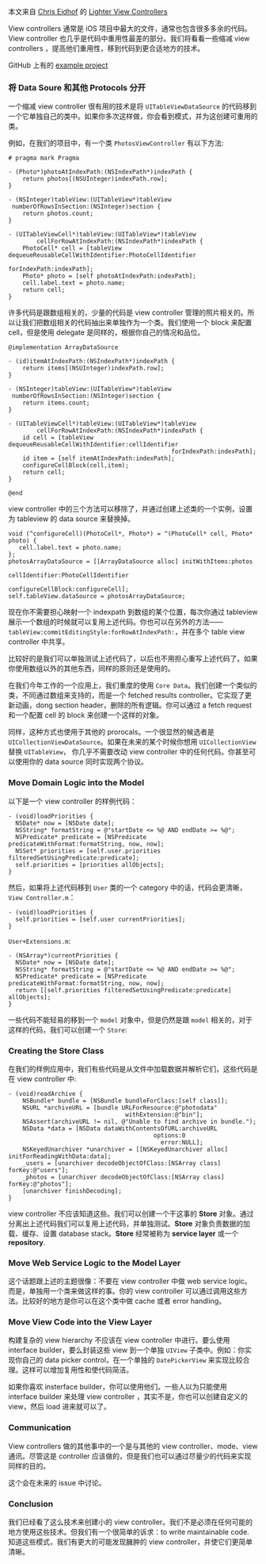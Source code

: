 本文来自 [Chris Eidhof](https://twitter.com/chriseidhof) 的 [Lighter View Controllers](http://www.objc.io/issues/1-view-controllers/lighter-view-controllers/)

View controllers 通常是 iOS 项目中最大的文件，通常也包含很多多余的代码。View controller 也几乎是代码中重用性最差的部分。我们将看看一些缩减 view controllers ，提高他们重用性，移到代码到更合适地方的技术。

GitHub 上有的 [example project](https://github.com/objcio/issue-1-lighter-view-controllers)

### 将 Data Soure 和其他 Protocols 分开
一个缩减 view controller 很有用的技术是将 `UITableViewDataSource` 的代码移到一个它单独自己的类中。如果你多次这样做，你会看到模式，并为这创建可重用的类。

例如，在我们的项目中，有一个类 `PhotosViewController` 有以下方法:

```objc
# pragma mark Pragma 

- (Photo*)photoAtIndexPath:(NSIndexPath*)indexPath {
    return photos[(NSUInteger)indexPath.row];
}

- (NSInteger)tableView:(UITableView*)tableView 
 numberOfRowsInSection:(NSInteger)section {
    return photos.count;
}

- (UITableViewCell*)tableView:(UITableView*)tableView 
        cellForRowAtIndexPath:(NSIndexPath*)indexPath {
    PhotoCell* cell = [tableView dequeueReusableCellWithIdentifier:PhotoCellIdentifier 
                                                      forIndexPath:indexPath];
    Photo* photo = [self photoAtIndexPath:indexPath];
    cell.label.text = photo.name;
    return cell;
}
```

许多代码是跟数组相关的，少量的代码是 view controller 管理的照片相关的。所以让我们把数组相关的代码抽出来单独作为一个类。我们使用一个 block 来配置 cell，但是使用 delegate 是同样的，根据你自己的情况和品位。

```objc
@implementation ArrayDataSource

- (id)itemAtIndexPath:(NSIndexPath*)indexPath {
    return items[(NSUInteger)indexPath.row];
}

- (NSInteger)tableView:(UITableView*)tableView 
 numberOfRowsInSection:(NSInteger)section {
    return items.count;
}

- (UITableViewCell*)tableView:(UITableView*)tableView 
        cellForRowAtIndexPath:(NSIndexPath*)indexPath {
    id cell = [tableView dequeueReusableCellWithIdentifier:cellIdentifier
                                              forIndexPath:indexPath];
    id item = [self itemAtIndexPath:indexPath];
    configureCellBlock(cell,item);
    return cell;
}

@end
```

view controller 中的三个方法可以移除了，并通过创建上述类的一个实例，设置为 tableview 的 data source 来替换掉。

```objc
void (^configureCell)(PhotoCell*, Photo*) = ^(PhotoCell* cell, Photo* photo) {
   cell.label.text = photo.name;
};
photosArrayDataSource = [[ArrayDataSource alloc] initWithItems:photos
                                                cellIdentifier:PhotoCellIdentifier
                                            configureCellBlock:configureCell];
self.tableView.dataSource = photosArrayDataSource;
```

现在你不需要担心映射一个 indexpath 到数组的某个位置，每次你通过 tableview 展示一个数组的时候就可以复用上述代码。你也可以在另外的方法——`tableView:commitEditingStyle:forRowAtIndexPath:`，并在多个 table view controller 中共享。

比较好的是我们可以单独测试上述代码了，以后也不用担心重写上述代码了。如果你使用数组以外的其他东西，同样的原则还是使用的。

在我们今年工作的一个应用上，我们重度的使用 `Core Data`。我们创建一个类似的类，不同通过数组来支持的，而是一个 fetched results controller。它实现了更新动画，dong section header，删除的所有逻辑。你可以通过 a fetch request 和一个配置 cell 的 block 来创建一个这样的对象。

同样，这种方式也使用于其他的 prorocals。一个很显然的候选者是 `UICollectionViewDataSource`。如果在未来的某个时候你想用 `UICollectionView` 替换 `UITableView`， 你几乎不需要改动 view controller 中的任何代码。你甚至可以使用你的 data source 同时实现两个协议。

### Move Domain Logic into the Model
以下是一个 view controller 的样例代码：

```objc
- (void)loadPriorities {
  NSDate* now = [NSDate date];
  NSString* formatString = @"startDate <= %@ AND endDate >= %@";
  NSPredicate* predicate = [NSPredicate predicateWithFormat:formatString, now, now];
  NSSet* priorities = [self.user.priorities filteredSetUsingPredicate:predicate];
  self.priorities = [priorities allObjects];
}
```

然后，如果将上述代码移到 `User` 类的一个 category 中的话，代码会更清晰，`View Controller.m`：

```objc
- (void)loadPriorities {
  self.priorities = [self.user currentPriorities];
}
```

`User+Extensions.m`:

```objc
- (NSArray*)currentPriorities {
  NSDate* now = [NSDate date];
  NSString* formatString = @"startDate <= %@ AND endDate >= %@";
  NSPredicate* predicate = [NSPredicate predicateWithFormat:formatString, now, now];
  return [[self.priorities filteredSetUsingPredicate:predicate] allObjects];
}
```

一些代码不能轻易的移到一个 `model` 对象中，但是仍然是跟 `model` 相关的，对于这样的代码，我们可以创建一个 `Store`:

### Creating the Store Class
在我们的样例应用中，我们有些代码是从文件中加载数据并解析它们，这些代码是在 view controller 中:

```objc
- (void)readArchive {
    NSBundle* bundle = [NSBundle bundleForClass:[self class]];
    NSURL *archiveURL = [bundle URLForResource:@"photodata"
                                 withExtension:@"bin"];
    NSAssert(archiveURL != nil, @"Unable to find archive in bundle.");
    NSData *data = [NSData dataWithContentsOfURL:archiveURL
                                         options:0
                                           error:NULL];
    NSKeyedUnarchiver *unarchiver = [[NSKeyedUnarchiver alloc] initForReadingWithData:data];
    _users = [unarchiver decodeObjectOfClass:[NSArray class] forKey:@"users"];
    _photos = [unarchiver decodeObjectOfClass:[NSArray class] forKey:@"photos"];
    [unarchiver finishDecoding];
}
```

view controller 不应该知道这些。我们可以创建一个干这事的 **Store** 对象。通过分离出上述代码我们可以复用上述代码，并单独测试。**Store** 对象负责数据的加载、缓存、设置 database stack。**Store** 经常被称为 **service layer** 或一个 **repository**.

### Move Web Service Logic to the Model Layer
这个话题跟上述的主题很像：不要在 view controller 中做 web service logic。而是，单独用一个类来做这样的事。你的 view controller 可以通过调用这些方法。比较好的地方是你可以在这个类中做 cache 或者 error handling。

### Move View Code into the View Layer
构建复杂的 view hierarchy 不应该在 view controller 中进行。要么使用 interface builder，要么封装这些 view 到一个单独 `UIView` 子类中。例如：你实现你自己的 data picker control，在一个单独的 `DatePickerView` 来实现比较合理。这样可以增加复用性和使代码简洁。

如果你喜欢 insterface builder，你可以使用他们。一些人以为只能使用 interface builder 来处理 view controller ，其实不是，你也可以创建自定义的 view，然后 load 进来就可以了。

### Communication
View controllers 做的其他事中的一个是与其他的 view controller、mode、view 通讯。尽管这是 controller 应该做的，但是我们也可以通过尽量少的代码来实现同样的目的。

这个会在未来的 issue 中讨论。

### Conclusion
我们已经看了这么技术来创建小的 view controller。我们不是必须在任何可能的地方使用这些技术。但我们有一个很简单的诉求：to write maintainable code. 知道这些模式，我们有更大的可能发现臃肿的 view controller，并使它们更简单清晰。